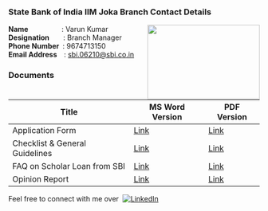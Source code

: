### State Bank of India IIM Joka Branch Contact Details

<img src="https://user-images.githubusercontent.com/98149388/150527175-0dd7a707-2180-4fb4-8251-0b446ca934d6.png" width="225" height="150" align="right">

**Name**&emsp;&emsp;&emsp;&emsp;&ensp;&nbsp;: Varun Kumar 
<br/>**Designation**&emsp;&emsp;: Branch Manager
<br/>**Phone Number**&ensp;: 9674713150
<br/>**Email Address**&emsp;: sbi.06210@sbi.co.in

### Documents

| Title | MS Word Version | PDF Version |
|--|--|--|
| Application Form | [Link](MS_Word_Version/APPLICATION-FORM.doc) |[Link](/SBI_Loan_Documents/PDF_Version/APPLICATION-FORM.pdf) |
| Checklist & General Guidelines | [Link](SBI_Loan_Documents/MS_Word_Version/CHECKLIST-&-GENERAL-GUIDELINES.doc) |[Link](/SBI_Loan_Documents/PDF_Version/CHECKLIST-&-GENERAL-GUIDELINES.pdf) |
| FAQ on Scholar Loan from SBI | [Link](SBI_Loan_Documents/MS_Word_Version/FAQ-on-Scholar-Loan-from-SBI-IIM.doc) |[Link](/SBI_Loan_Documents/PDF_Version/FAQ-on-Scholar-Loan-from-SBI-IIM.pdf) |
| Opinion Report | [Link](SBI_Loan_Documents/MS_Word_Version/OPINION-REPORT.doc) |[Link](/SBI_Loan_Documents/PDF_Version/OPINION-REPORT.pdf) |

Feel free to connect with me over&nbsp; [![LinkedIn][linkedin-shield]][linkedin-url]

<!-- MARKDOWN LINKS & IMAGES -->
<!-- https://www.markdownguide.org/basic-syntax/#reference-style-links -->
[license-url]: https://github.com/othneildrew/Best-README-Template/blob/master/LICENSE.txt
[linkedin-shield]: https://img.shields.io/badge/-LinkedIn-black.svg?style=flat-square&logo=linkedin&colorB=00008b
[linkedin-url]: https://www.linkedin.com/in/abhishekray1/
